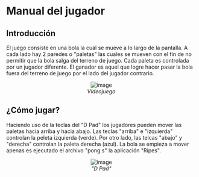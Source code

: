 # Manual del jugador

## Introducción

El juego consiste en una bola la cual se mueve a lo largo de la pantalla. A cada lado hay 2 paredes o "paletas" las cuales se mueven con el fin de no permitir que la bola salga del terreno de juego. Cada paleta es controlada por un jugador diferente. El ganador es aquel que logre hacer pasar la bola fuera del terreno de juego por el lado del jugador contrario.

<p align="center">
  <img src="https://github.com/user-attachments/assets/e868eaa0-3b54-406d-8e15-d3519ea33e8a" alt="image" />
  <br/>
  <em>Videojuego</em>
</p>


## ¿Cómo jugar?

Haciendo uso de la teclas del "D Pad" los jugadores pueden mover las paletas hacia arriba y hacia abajo. Las teclas "arriba" e "izquierda" controlan la peleta izquierda (verde). Por otro lado, las telcas "abajo" y "derecha" controlan la paleta derecha (azul). La bola se empieza a mover apenas es ejecutado el archivo "pong.s" la aplicación "Ripes".

<p align="center">
  <img src="https://github.com/user-attachments/assets/c8434674-1c6d-460d-89a1-5fede694642f" alt="image" />
  <br/>
  <em>"D Pad"</em>
</p>


